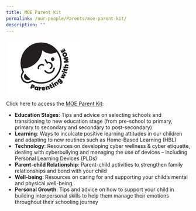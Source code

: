 ```yaml
---
title: MOE Parent Kit
permalink: /our-people/Parents/moe-parent-kit/
description: ""
---
```


<img src="/images/Others/parents-moe-parentkit.jpg" 
     style="width:40%;">

Click here to access the [MOE Parent Kit](https://www.moe.gov.sg/parentkit?pt=Education%20Stages%C2%A0%C2%A0):
* **Education Stages**: Tips and advice on selecting schools and transitioning to new education stage (from pre-school to primary, primary to secondary and secondary to post-secondary)
* **Learning**: Ways to inculcate positive learning attitudes in our children and adapting to new routines such as Home-Based Learning (HBL)
* **Technology**: Resources on developing cyber wellness & cyber etiquette, dealing with cyberbullying and managing the use of devices – including Personal Learning Devices (PLDs)
* **Parent-child Relationship**: Parent-child activities to strengthen family relationships and bond with your child
* **Well-being**: Resources on caring for and supporting your child’s mental and physical well-being
* **Personal Growth**: Tips and advice on how to support your child in building interpersonal skills to help them manage their emotions throughout their schooling journey